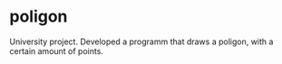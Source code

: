 # poligon
University project. Developed a programm that draws a poligon, with a certain amount of points.
